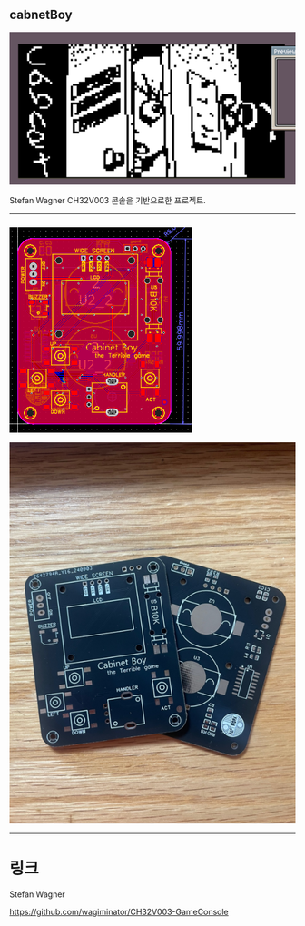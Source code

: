 ## cabnetBoy

![캐비닛보이](image_1.png)

Stefan Wagner CH32V003 콘솔을 기반으로한 프로젝트. 

---

###

![캐비닛보이](cabnetBoy.png)

![캐비닛보이](image.png)

 
---

# 링크
Stefan Wagner 

https://github.com/wagiminator/CH32V003-GameConsole